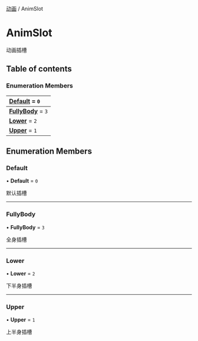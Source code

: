 [动画](../groups/动画.动画.md) / AnimSlot

# AnimSlot <Badge type="tip" text="Enumeration" /> <Score text="AnimSlot" />

动画插槽

## Table of contents

### Enumeration Members <Score text="Enumeration" /> 
| **[Default](mw.AnimSlot.md#default)** = ``0``  |
| :----- |
| **[FullyBody](mw.AnimSlot.md#fullybody)** = ``3`` |
| **[Lower](mw.AnimSlot.md#lower)** = ``2`` |
| **[Upper](mw.AnimSlot.md#upper)** = ``1`` |

## Enumeration Members

### Default <Score text="Default" /> 

• **Default** = ``0``

默认插槽

___

### FullyBody <Score text="FullyBody" /> 

• **FullyBody** = ``3``

全身插槽

___

### Lower <Score text="Lower" /> 

• **Lower** = ``2``

下半身插槽

___

### Upper <Score text="Upper" /> 

• **Upper** = ``1``

上半身插槽
